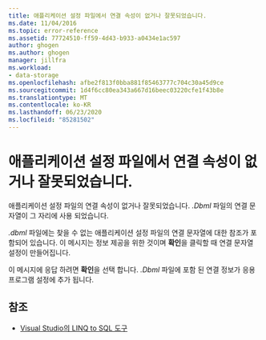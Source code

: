 ```yaml
---
title: 애플리케이션 설정 파일에서 연결 속성이 없거나 잘못되었습니다.
ms.date: 11/04/2016
ms.topic: error-reference
ms.assetid: 77724510-ff59-4d43-b933-a0434e1ac597
author: ghogen
ms.author: ghogen
manager: jillfra
ms.workload:
- data-storage
ms.openlocfilehash: afbe2f813f0bba881f85463777c704c30a45d9ce
ms.sourcegitcommit: 1d4f6cc80ea343a667d16beec03220cfe1f43b8e
ms.translationtype: MT
ms.contentlocale: ko-KR
ms.lasthandoff: 06/23/2020
ms.locfileid: "85281502"
---
```

# <a name="the-connection-property-in-the-application-settings-file-is-missing-or-incorrect"></a>애플리케이션 설정 파일에서 연결 속성이 없거나 잘못되었습니다.

애플리케이션 설정 파일의 연결 속성이 없거나 잘못되었습니다. *.Dbml* 파일의 연결 문자열이 그 자리에 사용 되었습니다.

*.dbml* 파일에는 찾을 수 없는 애플리케이션 설정 파일의 연결 문자열에 대한 참조가 포함되어 있습니다. 이 메시지는 정보 제공을 위한 것이며 **확인**을 클릭할 때 연결 문자열 설정이 만들어집니다.

이 메시지에 응답 하려면 **확인**을 선택 합니다. *.Dbml* 파일에 포함 된 연결 정보가 응용 프로그램 설정에 추가 됩니다.

## <a name="see-also"></a>참조

- [Visual Studio의 LINQ to SQL 도구](../data-tools/linq-to-sql-tools-in-visual-studio2.md)
